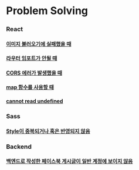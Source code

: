 # Problem Solving

### React
#### [이미지 불러오기에 실패했을 때](https://github.com/Ubinquitous/Problem-Solving/blob/master/useImage.md)
#### [라우터 임포트가 안될 때](https://github.com/Ubinquitous/Problem-Solving/blob/master/useRouter.md)
#### [CORS 에러가 발생했을 때](https://github.com/Ubinquitous/Problem-Solving/blob/master/CORS.md)
#### [map 함수를 사용할 때](https://github.com/Ubinquitous/Problem-Solving/blob/master/useMap.md)
#### [cannot read undefined](https://github.com/Ubinquitous/Problem-Solving/blob/master/undefined.md)

### Sass
#### [Style이 중복되거나 혹은 반영되지 않음](https://github.com/Ubinquitous/Problem-Solving/blob/master/sassStyleError.md)

### Backend
#### [백엔드로 작성한 페이스북 게시글이 일반 계정에 보이지 않음](https://github.com/Ubinquitous/Problem-Solving/blob/master/facebookDev.md)
